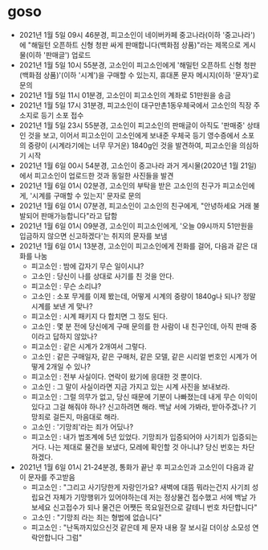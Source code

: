 # goso

- 2021년 1월 5일 09시 46분경, 피고소인이 네이버카페 중고나라(이하 '중고나라')에 "해밀턴 오픈하트 신형 청판 싸게 판매합니다(백화점 상품)"라는 제목으로 게시물(이하 '판매글') 업로드
- 2021년 1월 5일 10시 55분경, 고소인이 피고소인에게 '해밀턴 오픈하트 신형 청판(백화점 상품)'(이하 '시계')을 구매할 수 있는지, 휴대폰 문자 메시지(이하 '문자')로 문의
- 2021년 1월 5일 11시 01분경, 고소인이 피고소인의 계좌로 51만원을 송금
- 2021년 1월 5일 17시 31분경, 피고소인이 대구만촌1동우체국에서 고소인의 직장 주소지로 등기 소포 접수
- 2021년 1월 5일 23시 55분경, 고소인이 피고소인의 판매글이 아직도 '판매중' 상태인 것을 보고, 이어서 피고소인이 고소인에게 보내준 우체국 등기 영수증에서 소포의 중량이 (시계라기에는 너무 무거운) 1840g인 것을 발견하여, 피고소인을 의심하기 시작
- 2021년 1월 6일 00시 54분경, 고소인이 중고나라 과거 게시물(2020년 1월 21일)에서 피고소인이 업로드한 것과 동일한 사진들을 발견
- 2021년 1월 6일 01시 02분경, 고소인의 부탁을 받은 고소인의 친구가 피고소인에게, '시계를 구매할 수 있는지' 문자로 문의
- 2021년 1월 6일 01시 07분경, 피고소인이 고소인의 친구에게, "안녕하세요 거래 불발되어 판매가능합니다"라고 답함
- 2021년 1월 6일 01시 09분경, 고소인이 피고소인에게, '오늘 09시까지 51만원을 입금하지 않으면 신고하겠다'는 취지의 문자를 보냄
- 2021년 1월 6일 01시 13분경, 고소인이 피고소인에게 전화를 걸어, 다음과 같은 대화를 나눔
  - 피고소인 : 밤에 갑자기 무슨 일이시냐?
  - 고소인 : 당신이 나를 상대로 사기를 친 것을 안다. 
  - 피고소인 : 무슨 소리냐?
  - 고소인 : 소포 무게를 이제 봤는데, 어떻게 시계의 중량이 1840g나 되나? 정말 시계를 보낸 게 맞나?
  - 피고소인 : 시계 패키지 다 합치면 그 정도 된다.
  - 고소인 : 몇 분 전에 당신에게 구매 문의를 한 사람이 내 친구인데, 아직 판매 중이라고 답하지 않았나?
  - 피고소인 : 같은 시계가 2개여서 그렇다.
  - 고소인 : 같은 구매일자, 같은 구매처, 같은 모델, 같은 시리얼 번호인 시계가 어떻게 2개일 수 있나?
  - 피고소인 : 전부 사실이다. 연락이 왔기에 응대한 것 뿐이다.
  - 고소인 : 그 말이 사실이라면 지금 가지고 있는 시계 사진을 보내보라.
  - 피고소인 : 그럴 의무가 없고, 당신 때문에 기분이 나빠졌는데 내게 무슨 이익이 있다고 그걸 해줘야 하나? 신고하려면 해라. 백날 서에 가봐라, 받아주겠나? 기망죄로 걸든지, 마음대로 해라.
  - 고소인 : '기망죄'라는 죄가 어딨나?
  - 피고소인 : 내가 법조계에 5년 있었다. 기망죄가 입증되어야 사기죄가 입증되는 거다. 나는 제대로 물건을 보냈다, 모레에 확인할 것 아니냐? 당신 번호는 차단하겠다.
- 2021년 1월 6일 01시 21-24분경, 통화가 끝난 후 피고소인과 고소인이 다음과 같이 문자를 주고받음
  - 피고소인 : "그리고 사기당한게 자랑인가요? 새벽에 대뜸 뭐라는건지 사기죄 성립요건 자체가 기망행위가 있어야하는데 저는 정상물건 접수했고 서에 백날 가보세요 신고접수가 되나 물건은 어쨋든 목요일전으로 갈테니 번호 차단합니다"
  - 고소인 : "기망죄 라는 죄는 형법에 없습니다"
  - 피고소인 : "난독까지있으신것 같은데 제 문자 내용 잘 보시길 더이상 소모성 연락안합니다 그럼"
